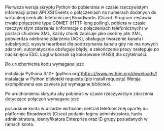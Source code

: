 Pierwsza wersja skryptu Python do pobierania w czasie rzeczywistym informacji przez API XSI Events o połączeniach na numerach dodanych do wirtualnej centralki telefonicznej Broadworks (Cisco). Program zestawia trwałe połączenie typu COMET (HTTP long polling), pobiera w czasie rzeczywistym zdarzenia (informacje o połączeniach telefonicznych) w postaci chunków XML, każdy chunk zapisuje jako osobny plik XML, potwierdza odebrane zdarzenia (ACK), obsługuje tworzenie kanału i subskrypcji, wysyła heartbeat dla podtrzymania kanału gdy nie ma nowych zdarzeń, automatycznie obsługuje błędy, a zakończenie pracy następuje po naciśnięciu ESC. Logi w konsoli są kolorowane (ANSI) dla czytelności.

Do uruchomienia kodu wymagane jest:

instalacja Pythona 3.10+ (python.org](https://www.python.org/downloads/)
instalacja w Python biblioteki requests (pip install requests)
Wersja skompilowana exe zawiera już wymagane biblioteki.

Po uruchomieniu skryptu aby pobierać w czasie rzeczywistym zdarzenia dotyczące połączeń wymagane jest:

posiadanie konta w usłudze wirtualnej centrali telefonicznej opartej na platformie Broadworks (Cisco)
podanie loginu administratora, hasła administratora, identyfikatora Enterprise oraz ID grupy posiadanych w ramach konta.
